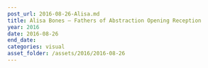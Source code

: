 ```yaml
---
post_url: 2016-08-26-Alisa.md
title: Alisa Bones – Fathers of Abstraction Opening Reception
year: 2016
date: 2016-08-26
end_date: 
categories: visual
asset_folder: /assets/2016/2016-08-26
---
```


